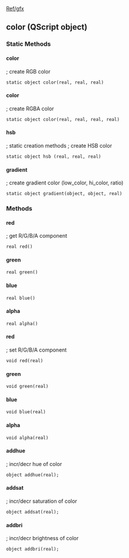 [Ref/gfx](../../../Ref/gfx)


## color (QScript object)

### Static Methods

#### color
; create RGB color
```
static object color(real, real, real)
```

#### color
; create RGBA color
```
static object color(real, real, real, real)
```

#### hsb
; static creation methods
; create HSB color
```
static object hsb (real, real, real)
```

#### gradient
; create gradient color (low_color, hi_color, ratio)
```
static object gradient(object, object, real)
```

### Methods

#### red
; get R/G/B/A component
```
real red()
```
#### green
```
real green()
```
#### blue
```
real blue()
```
#### alpha
```
real alpha()
```

#### red
; set R/G/B/A component
```
void red(real)
```
#### green
```
void green(real)
```
#### blue
```
void blue(real)
```
#### alpha
```
void alpha(real)
```

#### addhue
; incr/decr hue of color
```
object addhue(real);
```

#### addsat
; incr/decr saturation of color
```
object addsat(real);
```

#### addbri
; incr/decr brightness of color
```
object addbri(real);